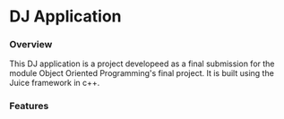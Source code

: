 # DJ Application

### Overview

This DJ application is a project developeed as a final submission for the module Object Oriented Programming's final project. It is built using the Juice framework in c++.

### Features

